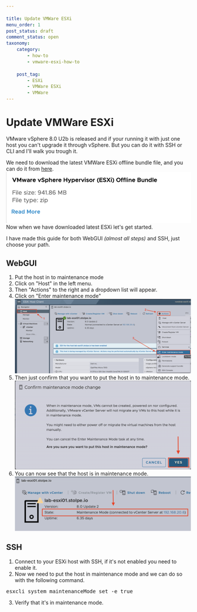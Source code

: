 ```yaml
---

title: Update VMWare ESXi
menu_order: 1
post_status: draft
comment_status: open
taxonomy:
    category:
        - how-to
        - vmware-esxi-how-to

    post_tag:
        - ESXi
        - VMWare ESXi
        - VMWare
---
```


# Update VMWare ESXi  
VMware vSphere 8.0 U2b is released and if your running it with just one host you can't upgrade it through vSphere. But you can do it with SSH or CLI and I'll walk you trough it.
  
We need to download the latest VMWare ESXi offline bundle file, and you can do it from [here](https://customerconnect.vmware.com/downloads/details?downloadGroup=ESXI80U2B&productId=1345).  
![01](/_images/how-to/vmware-esxi/update-esxi/01_update_esxi.png)  
Now when we have downloaded latest ESXi let's get started.
  
I have made this guide for both WebGUI _(almost all steps)_ and SSH, just choose your path.

## WebGUI
1. Put the host in to maintenance mode
  1. Click on "Host" in the left menu.
  2. Then "Actions" to the right and a dropdown list will appear.
  3. Click on "Enter maintenance mode"
  ![01](/_images/how-to/vmware-esxi/update-esxi/01_update_esxi_webgui.png)
  4. Then just confirm that you want to put the host in to maintenance mode.
  ![02](/_images/how-to/vmware-esxi/update-esxi/02_update_esxi_webgui.png)
  5. You can now see that the host is in maintenance mode.
  ![03](/_images/how-to/vmware-esxi/update-esxi/03_update_esxi_webgui.png)



## SSH
1. Connect to your ESXi host with SSH, if it's not enabled you need to enable it.
2. Now we need to put the host in maintenance mode and we can do so with the following command.  
<!-- wp:enlighter/codeblock {"language":"powershell"} -->
<pre class="EnlighterJSRAW" data-enlighter-language="powershell" data-enlighter-theme="" data-enlighter-highlight="" data-enlighter-linenumbers="" data-enlighter-lineoffset="" data-enlighter-title="" data-enlighter-group="">
esxcli system maintenanceMode set -e true
</pre>
<!-- /wp:enlighter/codeblock -->
3. Verify that it's in maintenance mode.